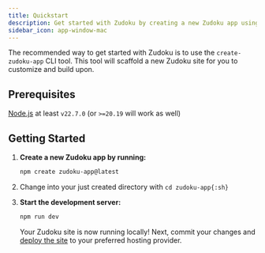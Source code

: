 ```yaml
---
title: Quickstart
description: Get started with Zudoku by creating a new Zudoku app using the `create-zudoku-app` tool.
sidebar_icon: app-window-mac
---
```


The recommended way to get started with Zudoku is to use the `create-zudoku-app` CLI tool. This tool will scaffold a new Zudoku site for you to customize and build upon.

## Prerequisites

[Node.js](https://nodejs.org/) at least `v22.7.0` (or `>=20.19` will work as well)

## Getting Started

<Stepper>

1. **Create a new Zudoku app by running:**

   ```bash
   npm create zudoku-app@latest
   ```

1. Change into your just created directory with `cd zudoku-app{:sh}`
1. **Start the development server:**

   ```bash
   npm run dev
   ```

   Your Zudoku site is now running locally! Next, commit your changes and [deploy the site](./deployment.md) to your preferred hosting provider.

</Stepper>
